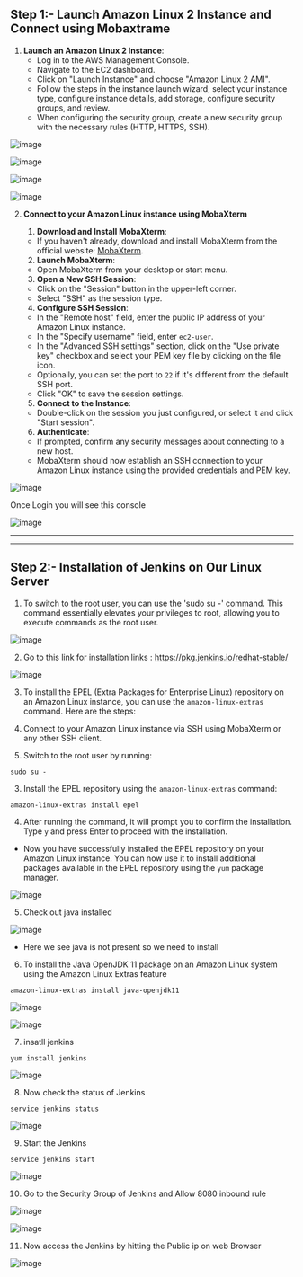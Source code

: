 
## Step 1:- Launch Amazon Linux 2 Instance and Connect using Mobaxtrame

1. **Launch an Amazon Linux 2 Instance**:
   - Log in to the AWS Management Console.
   - Navigate to the EC2 dashboard.
   - Click on "Launch Instance" and choose "Amazon Linux 2 AMI".
   - Follow the steps in the instance launch wizard, select your instance type, configure instance details, add storage, configure security groups, and review.
   - When configuring the security group, create a new security group with the necessary rules (HTTP, HTTPS, SSH).

![image](https://github.com/pranav278/Simple_Devops_Project/assets/84725860/0ef2d7b9-7b04-438c-a454-1ced049ad711)

![image](https://github.com/pranav278/Simple_Devops_Project/assets/84725860/8a4cfc23-b1d9-4e87-9f68-2aa82d4b8c60)

![image](https://github.com/pranav278/Simple_Devops_Project/assets/84725860/bc25a35a-0554-4ae7-bdde-c189cb86a913)

![image](https://github.com/pranav278/Simple_Devops_Project/assets/84725860/b0964de4-769d-4123-ad28-8d52c0300407)


2. **Connect to your Amazon Linux instance using MobaXterm**

   1. **Download and Install MobaXterm**:
   - If you haven't already, download and install MobaXterm from the official website: [MobaXterm](https://mobaxterm.mobatek.net/download.html).

   2. **Launch MobaXterm**:
   - Open MobaXterm from your desktop or start menu.

   3. **Open a New SSH Session**:
   - Click on the "Session" button in the upper-left corner.
   - Select "SSH" as the session type.

   4. **Configure SSH Session**:
   - In the "Remote host" field, enter the public IP address of your Amazon Linux instance.
   - In the "Specify username" field, enter `ec2-user`.
   - In the "Advanced SSH settings" section, click on the "Use private key" checkbox and select your PEM key file by clicking on the file icon.
   - Optionally, you can set the port to `22` if it's different from the default SSH port.
   - Click "OK" to save the session settings.

   5. **Connect to the Instance**:
   - Double-click on the session you just configured, or select it and click "Start session".

   6. **Authenticate**:
   - If prompted, confirm any security messages about connecting to a new host.
   - MobaXterm should now establish an SSH connection to your Amazon Linux instance using the provided credentials and PEM key.

![image](https://github.com/pranav278/Simple_Devops_Project/assets/84725860/4ea0ee84-ddb0-4a83-914c-494e1e76559a)

Once Login you will see this console

![image](https://github.com/pranav278/Simple_Devops_Project/assets/84725860/936e1c03-8f4f-45da-9093-976ff9078f3b)

---




---

## Step 2:- Installation of Jenkins on Our Linux Server
   
1. To switch to the root user, you can use the 'sudo su -' command. This command essentially elevates your privileges to root, allowing you to execute commands as the root user.

![image](https://github.com/pranav278/Simple_Devops_Project/assets/84725860/4bf635e9-3aa1-45c1-828e-49ae1f0ebb43)

2. Go to this link for installation links : https://pkg.jenkins.io/redhat-stable/

![image](https://github.com/pranav278/Simple_Devops_Project/assets/84725860/d31b1310-b500-423d-9055-9d601ade9e25)

3. To install the EPEL (Extra Packages for Enterprise Linux) repository on an Amazon Linux instance, you can use the `amazon-linux-extras` command. Here are the steps:

1. Connect to your Amazon Linux instance via SSH using MobaXterm or any other SSH client.

2. Switch to the root user by running:

```
sudo su -
```

3. Install the EPEL repository using the `amazon-linux-extras` command:
```
amazon-linux-extras install epel
```

4. After running the command, it will prompt you to confirm the installation. Type `y` and press Enter to proceed with the installation.


- Now you have successfully installed the EPEL repository on your Amazon Linux instance. You can now use it to install additional packages available in the EPEL repository using the `yum` package manager.

![image](https://github.com/pranav278/Simple_Devops_Project/assets/84725860/e8f350cb-3a0c-448b-8b9d-4a5e63c5f7bc)
 
       
5. Check out java installed 

![image](https://github.com/pranav278/Simple_Devops_Project/assets/84725860/bae4a747-ec48-4ac2-9902-ae5fa0128320)
       
- Here we see java is not present so we need to install

6. To install the Java OpenJDK 11 package on an Amazon Linux system using the Amazon Linux Extras feature
```
amazon-linux-extras install java-openjdk11
```
![image](https://github.com/pranav278/Simple_Devops_Project/assets/84725860/6feccc3a-0226-4d7e-931a-588a9c1b137f)

![image](https://github.com/pranav278/Simple_Devops_Project/assets/84725860/4c583822-fece-4162-841f-4397213bf8f6)
      
7. insatll jenkins
```
yum install jenkins
```
![image](https://github.com/pranav278/Simple_Devops_Project/assets/84725860/f1016f9a-69b2-460c-a799-acc4c5a39692)
      
8. Now check the status of Jenkins
 ```
 service jenkins status
 ```
![image](https://github.com/pranav278/Simple_Devops_Project/assets/84725860/fc2535b7-c01d-4e65-9d38-4ab5ab48da49)
      
9. Start the Jenkins
```
service jenkins start
```
![image](https://github.com/pranav278/Simple_Devops_Project/assets/84725860/73a7c66b-bdcd-4ffb-a1cb-35edbead01f4)
      
10. Go to the Security Group of Jenkins and Allow 8080 inbound rule

![image](https://github.com/pranav278/Simple_Devops_Project/assets/84725860/67ad246e-1f2a-442e-8fa4-0169a9833e91)

![image](https://github.com/pranav278/Simple_Devops_Project/assets/84725860/9ce70d5e-5c36-4287-b861-d5c1f0587987)

11. Now access the Jenkins by hitting the Public ip on web Browser

![image](https://github.com/pranav278/Simple_Devops_Project/assets/84725860/45fd74cd-8829-4582-8a81-57a5461de8a6)


